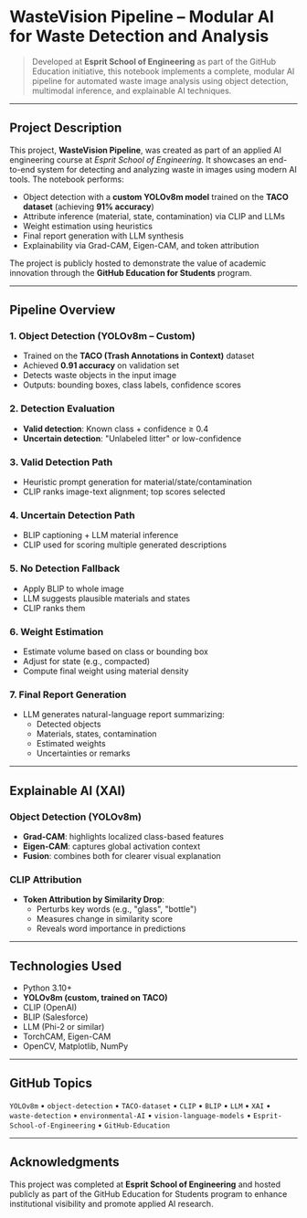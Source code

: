 # WasteVision Pipeline – Modular AI for Waste Detection and Analysis

> Developed at **Esprit School of Engineering** as part of the GitHub Education initiative, this notebook implements a complete, modular AI pipeline for automated waste image analysis using object detection, multimodal inference, and explainable AI techniques.

---

## Project Description

This project, **WasteVision Pipeline**, was created as part of an applied AI engineering course at _Esprit School of Engineering_. It showcases an end-to-end system for detecting and analyzing waste in images using modern AI tools. The notebook performs:
- Object detection with a **custom YOLOv8m model** trained on the **TACO dataset** (achieving **91% accuracy**)
- Attribute inference (material, state, contamination) via CLIP and LLMs
- Weight estimation using heuristics
- Final report generation with LLM synthesis
- Explainability via Grad-CAM, Eigen-CAM, and token attribution

The project is publicly hosted to demonstrate the value of academic innovation through the **GitHub Education for Students** program.

---

## Pipeline Overview

### 1. **Object Detection (YOLOv8m – Custom)**
- Trained on the **TACO (Trash Annotations in Context)** dataset
- Achieved **0.91 accuracy** on validation set
- Detects waste objects in the input image
- Outputs: bounding boxes, class labels, confidence scores

### 2. **Detection Evaluation**
- **Valid detection**: Known class + confidence ≥ 0.4
- **Uncertain detection**: "Unlabeled litter" or low-confidence

### 3. **Valid Detection Path**
- Heuristic prompt generation for material/state/contamination
- CLIP ranks image-text alignment; top scores selected

### 4. **Uncertain Detection Path**
- BLIP captioning + LLM material inference
- CLIP used for scoring multiple generated descriptions

### 5. **No Detection Fallback**
- Apply BLIP to whole image
- LLM suggests plausible materials and states
- CLIP ranks them

### 6. **Weight Estimation**
- Estimate volume based on class or bounding box
- Adjust for state (e.g., compacted)
- Compute final weight using material density

### 7. **Final Report Generation**
- LLM generates natural-language report summarizing:
  - Detected objects
  - Materials, states, contamination
  - Estimated weights
  - Uncertainties or remarks

---

## Explainable AI (XAI)

### Object Detection (YOLOv8m)
- **Grad-CAM**: highlights localized class-based features
- **Eigen-CAM**: captures global activation context
- **Fusion**: combines both for clearer visual explanation

### CLIP Attribution
- **Token Attribution by Similarity Drop**:
  - Perturbs key words (e.g., "glass", "bottle")
  - Measures change in similarity score
  - Reveals word importance in predictions

---

## Technologies Used

- Python 3.10+
- **YOLOv8m (custom, trained on TACO)**
- CLIP (OpenAI)
- BLIP (Salesforce)
- LLM (Phi-2 or similar)
- TorchCAM, Eigen-CAM
- OpenCV, Matplotlib, NumPy

---

##  GitHub Topics

`YOLOv8m` • `object-detection` • `TACO-dataset` • `CLIP` • `BLIP` • `LLM` • `XAI` • `waste-detection` • `environmental-AI` • `vision-language-models` • `Esprit-School-of-Engineering` • `GitHub-Education`

---

## Acknowledgments

This project was completed at **Esprit School of Engineering** and hosted publicly as part of the GitHub Education for Students program to enhance institutional visibility and promote applied AI research.
